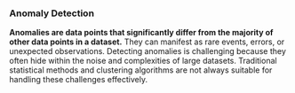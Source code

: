 ### Anomaly Detection

**Anomalies are data points that significantly differ from the majority of other data points in a dataset.** They can manifest as rare events, errors, or unexpected observations. Detecting anomalies is challenging because they often hide within the noise and complexities of large datasets. Traditional statistical methods and clustering algorithms are not always suitable for handling these challenges effectively.




